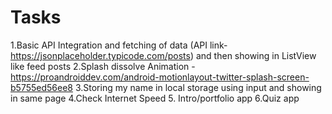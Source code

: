 # Tasks
1.Basic API Integration and fetching of data (API link- https://jsonplaceholder.typicode.com/posts) and then showing in ListView like feed posts                2.Splash dissolve Animation - https://proandroiddev.com/android-motionlayout-twitter-splash-screen-b5755ed56ee8             3.Storing my name in local storage using input and showing in same page          4.Check Internet Speed             5. Intro/portfolio app           6.Quiz app
